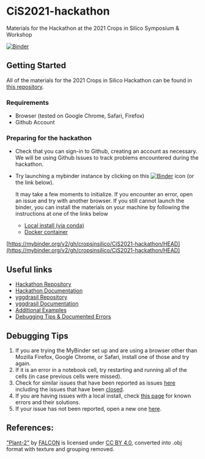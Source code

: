 # CiS2021-hackathon
Materials for the Hackathon at the 2021 Crops in Silico Symposium &amp; Workshop

[![Binder](https://mybinder.org/badge_logo.svg)](https://mybinder.org/v2/gh/cropsinsilico/CiS2021-hackathon/HEAD)

## Getting Started

All of the materials for the 2021 Crops in Silico Hackathon can be found in [this repository](https://github.com/cropsinsilico/CiS2021-hackathon).

### Requirements

- Browser (tested on Google Chrome, Safari, Firefox)
- Github Account

### Preparing for the hackathon

- Check that you can sign-in to Github, creating an account as necessary. We will be using Github Issues to track problems encountered during the hackathon.
- Try launching a mybinder instance by clicking on this [![Binder](https://mybinder.org/badge_logo.svg)](https://mybinder.org/v2/gh/cropsinsilico/CiS2021-hackathon/HEAD) icon (or the link below).

  It may take a few moments to initialize. If you encounter an error, open an issue and try with another browser. If you still cannot launch the binder, you can install the materials on your machine by following the instructions at one of the links below
  - [Local install (via conda)](https://cropsinsilico.github.io/yggdrasil/hackathon2021/setup.html#local-install)
  - [Docker container](https://cropsinsilico.github.io/yggdrasil/hackathon2021/setup.html#docker-container)

[https://mybinder.org/v2/gh/cropsinsilico/CiS2021-hackathon/HEAD](https://mybinder.org/v2/gh/cropsinsilico/CiS2021-hackathon/HEAD)

## Useful links

- [Hackathon Repository](https://github.com/cropsinsilico/CiS2021-hackathon)
- [Hackathon Documentation](https://cropsinsilico.github.io/yggdrasil/hackathon2021/index.html)
- [yggdrasil Repository](https://github.com/cropsinsilico/yggdrasil)
- [yggdrasil Documentation](https://cropsinsilico.github.io/yggdrasil/index.html)
- [Additional Examples](https://cropsinsilico.github.io/yggdrasil/examples/examples_toc.html)
- [Debugging Tips & Documented Errors](https://cropsinsilico.github.io/yggdrasil/debugging.html)

## Debugging Tips

1. If you are trying the MyBinder set up and are using a browser other than Mozilla Firefox, Google Chrome, or Safari, install one of those and try again.
1. If it is an error in a notebook cell, try restarting and running all of the cells (in case previous cells were missed).
1. Check for similar issues that have been reported as issues [here](https://github.com/cropsinsilico/CiS2021-hackathon/issues) including the issues that have been [closed](https://github.com/cropsinsilico/CiS2021-hackathon/issues?q=is%3Aissue+is%3Aclosed).
1. If you are having issues with a local install, check [this page](https://cropsinsilico.github.io/yggdrasil/debugging.html) for known errors and their solutions.
1. If your issue has not been reported, open a new one [here](https://github.com/cropsinsilico/CiS2021-hackathon/issues/new).

## References:

["Plant-2"](https://sketchfab.com/3d-models/plants-2-f4636a80dcec4ca9a29f52fa32182721) by [FALCON](https://sketchfab.com/qewr1324) is licensed under [CC BY 4.0](https://creativecommons.org/licenses/by/4.0/), converted into .obj format with texture and grouping removed.
